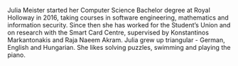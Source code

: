 Julia Meister started her Computer Science Bachelor degree at Royal Holloway in 2016, taking courses in software engineering, mathematics and information security. Since then she has worked for the Student’s Union and on research with the Smart Card Centre, supervised by Konstantinos Markantonakis and Raja Naeem Akram. Julia grew up triangular - German, English and Hungarian. She likes solving puzzles, swimming and playing the piano.